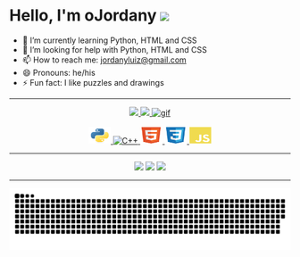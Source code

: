 # Hello, I'm oJordany <img src="https://media.giphy.com/media/hvRJCLFzcasrR4ia7z/giphy.gif" width="28">

- 🌱 I’m currently learning Python, HTML and CSS
- 🤔 I’m looking for help with Python, HTML and CSS
- 📫 How to reach me: jordanyluiz@gmail.com
- 😄 Pronouns: he/his
- ⚡ Fun fact: I like puzzles and drawings

---

<div align="center">
  <a href="https://github.com/oJordany">
  <img height="145em" src="https://github-readme-stats.vercel.app/api?username=oJordany&show_icons=true&theme=react&include_all_commits=true&count_private=true"/>
  <img height="145em" src="https://github-readme-stats.vercel.app/api/top-langs/?username=oJordany&layout=compact&langs_count=5&theme=react"/>
  <img align="auto"alt="gif" src="https://media.discordapp.net/attachments/897609680073941012/910582154977763418/AREmoji_20211117_143002_54.gif?width=145&height=145">
</div>
 
<div style="display: inline_block" align="center"><br>
  <img align="auto" alt="Python" height="30" width="40" src="https://raw.githubusercontent.com/devicons/devicon/master/icons/python/python-original.svg">
  <img align="auto" alt="C++" height="30" width="40" src="https://cdn.jsdelivr.net/gh/devicons/devicon/icons/cplusplus/cplusplus-original.svg">
  <img align="auo" alt="HTML" height="30" width="40" src="https://raw.githubusercontent.com/devicons/devicon/master/icons/html5/html5-original.svg">
  <img align="auto" alt="CSS" height="30" width="40" src="https://raw.githubusercontent.com/devicons/devicon/master/icons/css3/css3-original.svg">
  <img align="auto" alt="JavaScript" height="30" width="40" src="https://raw.githubusercontent.com/devicons/devicon/master/icons/javascript/javascript-plain.svg">
</div>
  
---
 
<div align="center">
  <a href="https://instagram.com/ojordany/" target="_blank"><img src="https://img.shields.io/badge/-Instagram-%23E4405F?style=for-the-badge&logo=instagram&logoColor=white" target="_blank"></a>
  <a href = "mailto:jordanyluiz@gmail.com"><img src="https://img.shields.io/badge/-Gmail-%23333?style=for-the-badge&logo=gmail&logoColor=white" target="_blank"></a>
  <a href="https://www.linkedin.com/in/luiz-silva-759a491b9" target="_blank"><img src="https://img.shields.io/badge/-LinkedIn-%230077B5?style=for-the-badge&logo=linkedin&logoColor=white" target="_blank"></a> 
 
---  
  
  ![Snake animation](https://github.com/oJordany/oJordany/blob/output/github-contribution-grid-snake.svg)
 
</div>
